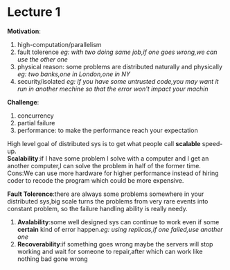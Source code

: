 # Lecture 1

**Motivation**:
1. high-computation/parallelism
2. fault tolerence *eg: with two doing same job,if one goes wrong,we can use the other one*
3. physical reason: some problems are distributed naturally and physically *eg: two banks,one in London,one in NY*
4. security/isolated *eg: if you have some untrusted code,you may want it run in another mechine so that the error won't impact your machin*

**Challenge**:
1. concurrency
2. partial failure
3. performance: to make the performance reach your expectation

High level goal of distributed sys is to get what people call **scalable** speed-up.\
**Scalability**:if I have some problem I solve with a computer and I get an another computer,I can solve the problem in half of the former time.\
Cons:We can use more hardware for higher performance instead of hiring coder to recode the program which could be more expensive.

**Fault Tolerence**:there are always some problems somewhere in your distributed sys,big scale turns the problems from very rare events into constant problem, so the failure handling ability is really needy.
1. **Avalability**:some well designed sys can continue to work even if some **certain** kind of error happen.*eg: using replicas,if one failed,use another one*
2. **Recoverability**:if something goes wrong maybe the servers will stop working and wait for someone to repair,after which can work like nothing bad gone wrong
